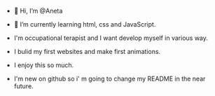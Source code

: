 - 👋 Hi, I’m @Aneta
- 🌱 I’m currently learning html, css and JavaScript.
- I'm occupational terapist and I want develop myself in various way.
- I bulid my first websites and make first animations.
- I enjoy this so much.

- I'm new on github so i' m going to change my README in the near future.


<!---
AnetaKulesza/AnetaKulesza is a ✨ special ✨ repository because its `README.md` (this file) appears on your GitHub profile.
You can click the Preview link to take a look at your changes.
--->
